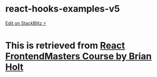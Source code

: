 # react-hooks-examples-v5

[Edit on StackBlitz ⚡️](https://stackblitz.com/edit/ir5)

# This is retrieved from [React FrontendMasters Course by Brian Holt](https://react-v8.holt.courses/)

